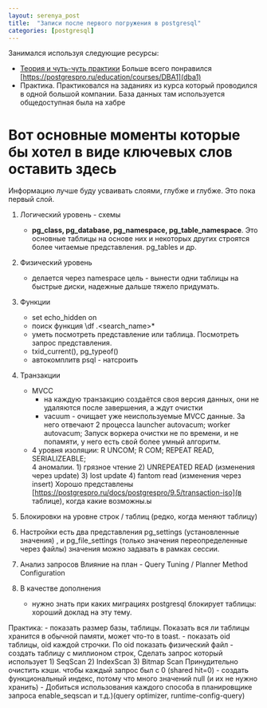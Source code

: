 ```yaml
---
layout: serenya_post
title:  "Записи после первого погружения в postgresql"
categories: [postgresql]
---
```


Занимался используя следующие ресурсы: 
* [Теория и чуть-чуть практики](https://postgrespro.ru/education/courses) Больше всего понравился [https://postgrespro.ru/education/courses/DBA1](dba1)
* Практика. 
    Практиковался на заданиях из курса который проводился в одной большой компании. База данных там используется общедоступная была на хабре

# Вот основные моменты которые бы хотел в виде ключевых слов оставить здесь

Информацию лучше буду усваивать слоями, глубже и глубже. Это пока первый слой.

1. Логический уровень - схемы
	- **pg_class, pg_database, pg_namespace, pg_table_namespace**. 
	    Это основные таблицы на основе них и некоторых других строятся более читаемые представления. pg_tables и др.

1. Физический уровень 
    - делается через namespace цель - вынести одни таблицы на быстрые диски, надежные дальше тяжело придумать.

1. Функции
	- set echo_hidden on
	- поиск функция \df *.*<search_name>*
	- уметь посмотреть представление или таблица. Посмотреть запрос представления.
	- txid_current(), pg_typeof()
	- автокомплитв psql - натсроить

1. Транзакции
	- MVCC 
	    - на каждую транзакцию создаётся своя версия данных, они не удаляются после завершения, а ждут очистки
		-  vacuum - очищает уже неиспользуемые MVCC данные. За него отвечают 2 процесса launcher autovacum; worker autovacum;
		   Запуск воркера очистки не по времени, и не попамяти, у него есть свой более умный алгоритм.
    - 4 уровня изоляции: R UNCOM; R COM; REPEAT READ, SERIALIZEABLE;  
        4 аномалии. 1) грязное чтение 2) UNREPEATED READ (изменения через update) 3) lost update  4) fantom read (изменения через insert)
        Хорошо представлены [https://postgrespro.ru/docs/postgrespro/9.5/transaction-iso](в таблице), когда какие возможны.ы 

1. Блокировки
	на уровне строк / таблиц (редко, когда меняют таблицу)
	
1. Настройки
    есть два представления pg_settings (установленные значения) , и pg_file_settings (только значения переопределенные через файлы) 
    значения можно задавать в рамках сессии.
     
1. Анализ запросов
    Влияние на план
        - Query Tuning / Planner Method Configuration
	
1. В качестве дополнения 
    - нужно знать при каких миграциях postgresql блокирует таблицы: хороший доклад на эту тему.


Практика:
    - показать размер базы, таблицы. Показать вся ли таблицы хранится в обычной памяти, может что-то в toast.
    - показать oid таблицы, oid каждой строчки. По oid показать физический файл
    - создать таблицу с миллионом строк, Сделать запрос который использует 1) SeqScan 2) IndexScan 3) Bitmap Scan
        Принудительно очистить кэши. чтобы каждый запрос был с 0 (shared hit=0)
    - создать функциональный индекс, потому что много значений null (и их не нужно хранить)
    - Добиться использования каждого способа в планировщике запроса enable_seqscan и т.д.)(query optimizer, runtime-config-query)

